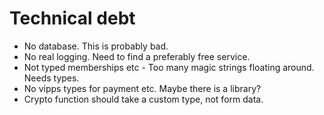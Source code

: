# Technical debt

* No database. This is probably bad.
* No real logging. Need to find a preferably free service.
* Not typed memberships etc - Too many magic strings floating around. Needs types.
* No vipps types for payment etc. Maybe there is a library?
* Crypto function should take a custom type, not form data.